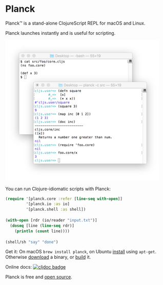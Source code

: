 # Planck

Planck™ is a stand-alone ClojureScript REPL for macOS and Linux.

Planck launches instantly and is useful for scripting.

<img src="img/screenshot.png" style="max-width: 95%;"/>

You can run Clojure-idiomatic scripts with Planck:

```clojure
(require '[planck.core :refer [line-seq with-open]]
         '[planck.io :as io]
         '[planck.shell :as shell])

(with-open [rdr (io/reader "input.txt")]
  (doseq [line (line-seq rdr)]
    (println (count line))))

(shell/sh "say" "done")
```

Get it: On macOS `brew install planck`, on Ubuntu [install](https://cljdoc.org/d/planck/planck/CURRENT/doc/setup) using `apt-get`. Otherwise [download](https://planck-repl.org/binaries/) a binary, or [build](https://github.com/planck-repl/planck#building) it.

Online docs: [![cljdoc badge](https://cljdoc.org/badge/planck/planck)](https://cljdoc.org/d/planck/planck/CURRENT)

Planck is free and [open source](https://github.com/planck-repl/planck).
